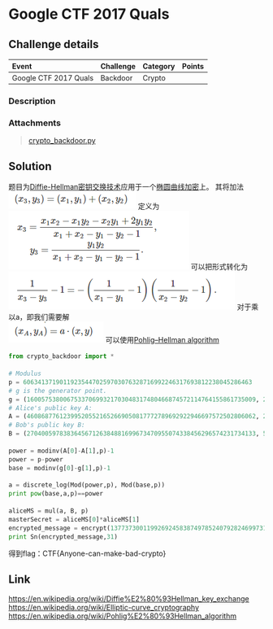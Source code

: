 # Google CTF 2017 Quals
## Challenge details
|       Event        | Challenge | Category | Points  |
|:-------------------|:----------|:---------|:-------:|
|  Google CTF 2017 Quals | Backdoor |  Crypto   |     |

### Description
> 
### Attachments
> [crypto_backdoor.py](crypto_backdoor.py)
## Solution
题目为[Diffie-Hellman密钥交换技术](https://en.wikipedia.org/wiki/Diffie%E2%80%93Hellman_key_exchange)应用于一个[椭圆曲线加密](https://en.wikipedia.org/wiki/Elliptic-curve_cryptography)上。
其将加法  
![](img/1.png)
定义为  
![](img/2.png)
可以把形式转化为  
![](img/3.png)
对于乘以a，即我们需要解  
![](img/4.png)
可以使用[Pohlig–Hellman algorithm](https://en.wikipedia.org/wiki/Pohlig%E2%80%93Hellman_algorithm)
```python
from crypto_backdoor import *

# Modulus
p = 606341371901192354470259703076328716992246317693812238045286463
# g is the generator point.
g = (160057538006753370699321703048317480466874572114764155861735009, 255466303302648575056527135374882065819706963269525464635673824)
# Alice's public key A:
A = (460868776123995205521652669050817772789692922946697572502806062, 263320455545743566732526866838203345604600592515673506653173727)
# Bob's public key B:
B = (270400597838364567126384881699673470955074338456296574231734133, 526337866156590745463188427547342121612334530789375115287956485)

power = modinv(A[0]-A[1],p)-1
power = p-power
base = modinv(g[0]-g[1],p)-1

a = discrete_log(Mod(power,p), Mod(base,p))
print pow(base,a,p)==power

aliceMS = mul(a, B, p)
masterSecret = aliceMS[0]*aliceMS[1]
encrypted_message = encrypt(137737300119926924583874978524079282469973134128061924568175107915062758827931077214500356470551826348226759580545095568667325, masterSecret)
print Sn(encrypted_message,31)
```
得到flag：CTF{Anyone-can-make-bad-crypto}


## Link
https://en.wikipedia.org/wiki/Diffie%E2%80%93Hellman_key_exchange
https://en.wikipedia.org/wiki/Elliptic-curve_cryptography
https://en.wikipedia.org/wiki/Pohlig%E2%80%93Hellman_algorithm